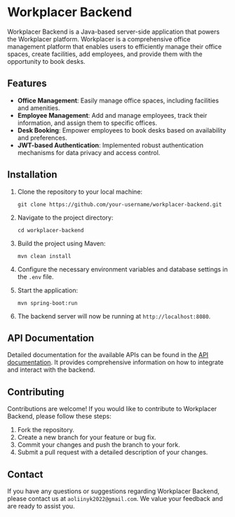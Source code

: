 # Workplacer Backend

Workplacer Backend is a Java-based server-side application that powers the Workplacer platform. Workplacer is a comprehensive office management platform that enables users to efficiently manage their office spaces, create facilities, add employees, and provide them with the opportunity to book desks.

## Features

- **Office Management**: Easily manage office spaces, including facilities and amenities.
- **Employee Management**: Add and manage employees, track their information, and assign them to specific offices.
- **Desk Booking**: Empower employees to book desks based on availability and preferences.
- **JWT-based Authentication**: Implemented robust authentication mechanisms for data privacy and access control.

## Installation

1. Clone the repository to your local machine:
   ```
   git clone https://github.com/your-username/workplacer-backend.git
   ```

2. Navigate to the project directory:
   ```
   cd workplacer-backend
   ```

3. Build the project using Maven:
   ```
   mvn clean install
   ```

4. Configure the necessary environment variables and database settings in the `.env` file.

5. Start the application:
   ```
   mvn spring-boot:run
   ```

6. The backend server will now be running at `http://localhost:8080`.

## API Documentation

Detailed documentation for the available APIs can be found in the [API documentation](/docs/api.md). It provides comprehensive information on how to integrate and interact with the backend.

## Contributing

Contributions are welcome! If you would like to contribute to Workplacer Backend, please follow these steps:

1. Fork the repository.
2. Create a new branch for your feature or bug fix.
3. Commit your changes and push the branch to your fork.
4. Submit a pull request with a detailed description of your changes.

## Contact

If you have any questions or suggestions regarding Workplacer Backend, please contact us at `aoliinyk2022@gmail.com`. We value your feedback and are ready to assist you.
